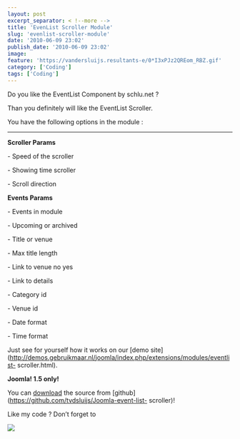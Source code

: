 ```yaml
---
layout: post
excerpt_separator: < !--more -->
title: 'EvenList Scroller Module'
slug: 'evenlist-scroller-module'
date: '2010-06-09 23:02'
publish_date: '2010-06-09 23:02'
image:
feature: 'https://vandersluijs.resultants-e/0*I3xPJz2QREom_RBZ.gif'
category: ['Coding']
tags: ['Coding']
---
```

Do you like the EventList Component by schlu.net ?  
  
Than you definitely will like the EventList Scroller.  
  
You have the following options in the module :  
  
 ****  
  
**Scroller Params**  
  
\- Speed of the scroller  
  
\- Showing time scroller  
  
\- Scroll direction  
  
  
 **Events Params**  
  
\- Events in module  
  
\- Upcoming or archived  
  
\- Title or venue  
  
\- Max title length  
  
\- Link to venue no yes  
  
\- Link to details  
  
\- Category id  
  
\- Venue id  
  
\- Date format  
  
\- Time format  
  
Just see for yourself how it works on our [demo
site](http://demos.gebruikmaar.nl/joomla/index.php/extensions/modules/eventlist-
scroller.html).  
  
 **Joomla! 1.5 only!**  
  
You can [download](https://github.com/tvdsluijs/Joomla-event-list-scroller)
the source from [github](https://github.com/tvdsluijs/Joomla-event-list-
scroller)!  
  
Like my code ? Don’t forget to

![](https://vandersluijs.resultants-e/0*I3xPJz2QREom_RBZ.gif)

